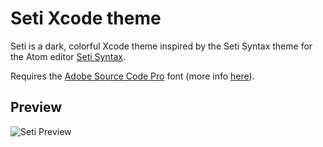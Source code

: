 Seti Xcode theme
=================

Seti is a dark, colorful Xcode theme inspired by the Seti Syntax theme for the Atom editor [Seti Syntax](https://atom.io/themes/seti-syntax).

Requires the [Adobe Source Code Pro](http://adobe-fonts.github.io/source-code-pro/) font (more info [here](http://blogs.adobe.com/typblography/2012/09/source-code-pro.html)).

Preview
-------
![Seti Preview](https://raw.github.com/alenofx/seti-xcode-theme/master/seti-xcode-theme-preview.png)
